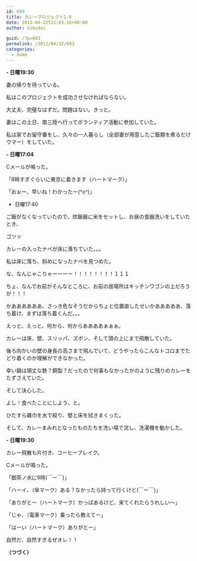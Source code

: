 ```yaml
---
id: 693
title: カレープロジェクト2.0
date: 2012-04-22T21:03:16+00:00
author: kikudai

guid: /?p=693
permalink: /2012/04/22/693
categories:
  - home
---
```

**- 日曜19:30**
  
妻の帰りを待っている。
  
私はこのプロジェクトを成功させなければならない。
  
大丈夫、完璧なはずだ。問題はない。きっと。

妻はこの土日、南三陸へ行ってボランティア活動に参加していた。
  
私は家でお留守番をし、久々の一人暮らし（全部妻が用意したご飯類を煮るだけウマー）をしていた。

**- 日曜17:04**
  
Cメールが鳴った。

「8時すぎぐらいに東京に着きます（ハートマーク）」

「おぉー、早いね！わかったー(^o^)」

- 日曜17:40
  
ご飯がなくなっていたので、炊飯器に米をセットし、お昼の食器洗いをしていたとき、

ゴツッ

カレーの入ったナベが床に落ちていた。。。
  
私は床に落ち、斜めになったナベを見つめた。

な、なんじゃこりゃーーーー！！！！！！！！１１１
  
ちょ、なんでお前がそんなところに、お前の居場所はキッチンワゴンの上だろうが！！！
  
かああああああ、さっき危なそうだからちょと位置直したせいかあああああ、落ち着け、まずは落ち着くんだ。。。
  
えっと、えっと、何から、何からああああぁぁぁ。

カレーは床、壁、スリッパ、ズボン、そして頭の上にまで飛散していた。
  
後ろ向かいの壁の身長の高さまで飛んでいて、どうやったらこんなトコロまでたどり着くのか理解ができなかった。
  
幸い鍋は頑丈な鉄？銅製？だったので何事もなかったかのように残りのカレーをたずさえていた。

そして決心した。
  
よし！食べたことにしよう、と。

ひたすら雑巾を水で絞り、壁と床を拭きまくった。
  
そして、カレーまみれとなったものたちを洗い場で流し、洗濯機を動かした。

**- 日曜19:30**
  
カレー飛散も片付き、コーヒーブレイク。

Cメールが鳴った。

「御茶ノ水に9時(￣ー￣)」

「ハーイ、（傘マーク）ある？なかったら持って行くけど(￣ー￣)」

「ありがとー（ハートマーク）かっぱあるけど、来てくれたらうれしい～」

「じゃ、（電車マーク）乗ったら教えてー」

「はーい（ハートマーク）ありがとー」

自然だ、自然すぎるぜオレ！！

**（つづく）**